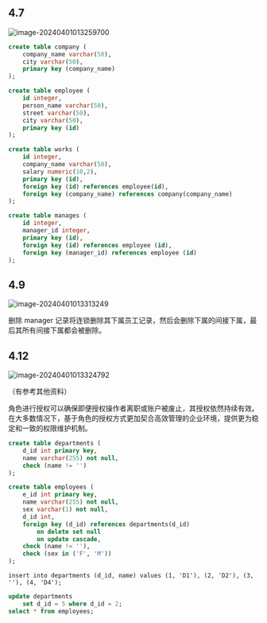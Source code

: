 ## 4.7

![image-20240401013259700](C:\Users\xieji\AppData\Roaming\Typora\typora-user-images\image-20240401013259700.png)

```sql
create table company ( 
    company_name varchar(50),
    city varchar(50),
    primary key (company_name)
);

create table employee ( 
    id integer,
    person_name varchar(50),
    street varchar(50),
    city varchar(50),
    primary key (id)
);

create table works (
    id integer,
    company_name varchar(50),
    salary numeric(10,2),
    primary key (id),
    foreign key (id) references employee(id),
    foreign key (company_name) references company(company_name)
);

create table manages ( 
    id integer,
    manager_id integer, 
    primary key (id), 
    foreign key (id) references employee (id), 
    foreign key (manager_id) references employee (id)
);

```

## 4.9

![image-20240401013313249](C:\Users\xieji\AppData\Roaming\Typora\typora-user-images\image-20240401013313249.png)

删除 manager 记录将连锁删除其下属员工记录，然后会删除下属的间接下属，最后其所有间接下属都会被删除。

## 4.12

![image-20240401013324792](C:\Users\xieji\AppData\Roaming\Typora\typora-user-images\image-20240401013324792.png)

（有参考其他资料）

角色进行授权可以确保即便授权操作者离职或账户被废止，其授权依然持续有效。在大多数情况下，基于角色的授权方式更加契合高效管理的企业环境，提供更为稳定和一致的权限维护机制。



```sql
create table departments (
    d_id int primary key,
    name varchar(255) not null,
    check (name != '')
);

create table employees (
    e_id int primary key,
    name varchar(255) not null,
    sex varchar(1) not null,
    d_id int,
    foreign key (d_id) references departments(d_id)
        on delete set null
        on update cascade,
    check (name != ''),
    check (sex in ('F', 'M'))
);
```

```ql
insert into departments (d_id, name) values (1, 'D1'), (2, 'D2'), (3, ''), (4, 'D4');
```

```sql
update departments 
	set d_id = 5 where d_id = 2;
select * from employees;
```

